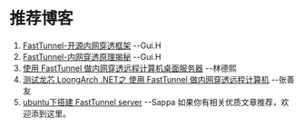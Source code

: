 # 推荐博客
1. [FastTunnel-开源内网穿透框架](https://www.cnblogs.com/springhgui/p/15005329.html) --Gui.H
2. [FastTunnel-内网穿透原理揭秘](https://www.cnblogs.com/springhgui/p/15016129.html) --Gui.H
3. [使用 FastTunnel 做内网穿透远程计算机桌面服务器](https://blog.lindexi.com/post/%E4%BD%BF%E7%94%A8-FastTunnel-%E5%81%9A%E5%86%85%E7%BD%91%E7%A9%BF%E9%80%8F%E8%BF%9C%E7%A8%8B%E8%AE%A1%E7%AE%97%E6%9C%BA%E6%A1%8C%E9%9D%A2%E6%9C%8D%E5%8A%A1%E5%99%A8.html) --林德熙
4. [测试龙芯 LoongArch .NET之 使用 FastTunnel 做内网穿透远程计算机](https://mp.weixin.qq.com/s/w594zXv4IUHrvP0JOYys0Q) --张善友
5. [ubuntu下搭建 FastTunnel server](https://www.yuque.com/jinguangyang/lewm9x/hmiuc6) --Sappa
如果你有相关优质文章推荐，欢迎添到这里。
